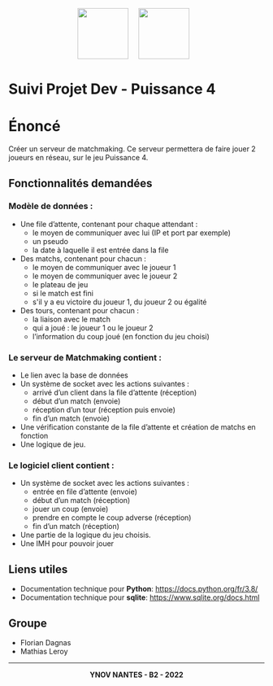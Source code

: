 <p align="center">
  <a href="https://docs.python.org/fr/3.8/" target="_blank"><img src="https://logo.clearbit.com/python.org" width="100"></a>&nbsp;&nbsp;&nbsp;&nbsp;
  <a href="https://www.sqlite.org/docs.html" target="_blank"><img src="https://cdn.icon-icons.com/icons2/2107/PNG/512/file_type_sqlite_icon_130153.png" width="100"></a>&nbsp;&nbsp;&nbsp;
</p>

# Suivi Projet Dev - Puissance 4

# Énoncé

Créer un serveur de matchmaking. Ce serveur permettera de faire jouer 2 joueurs en réseau, sur le jeu Puissance 4.

## Fonctionnalités demandées
### Modèle de données :
- Une file d’attente, contenant pour chaque attendant :
    - le moyen de communiquer avec lui (IP et port par exemple)
    - un pseudo
    - la date à laquelle il est entrée dans la file
- Des matchs, contenant pour chacun :
    - le moyen de communiquer avec le joueur 1
    - le moyen de communiquer avec le joueur 2
    - le plateau de jeu
    - si le match est fini
    - s'il y a eu victoire du joueur 1, du joueur 2 ou égalité
- Des tours, contenant pour chacun :
    - la liaison avec le match
    - qui a joué : le joueur 1 ou le joueur 2
    - l’information du coup joué (en fonction du jeu choisi)

### Le serveur de Matchmaking contient :
- Le lien avec la base de données
- Un système de socket avec les actions suivantes :
    - arrivé d’un client dans la file d’attente (réception)
    - début d’un match (envoie)
    - réception d’un tour (réception puis envoie)
    - fin d’un match (envoie)
- Une vérification constante de la file d’attente et création de matchs en fonction
- Une logique de jeu.

### Le logiciel client contient :
- Un système de socket avec les actions suivantes :
    - entrée en file d’attente (envoie)
    - début d’un match (réception)
    - jouer un coup (envoie)
    - prendre en compte le coup adverse (réception)
    - fin d’un match (réception)
- Une partie de la logique du jeu choisis.
- Une IMH pour pouvoir jouer

## Liens utiles

- Documentation technique pour <strong>Python</strong>: https://docs.python.org/fr/3.8/ </br>
- Documentation technique pour <strong>sqlite</strong>: https://www.sqlite.org/docs.html </br>


## Groupe
- Florian Dagnas
- Mathias Leroy  

---
<p align="center">
    <strong> YNOV NANTES - B2 - 2022</strong>
</p>
